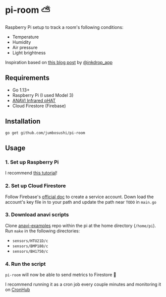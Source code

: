 # pi-room :partly_sunny:

Raspberry Pi setup to track a room's following conditions:
- Temperature
- Humidity
- Air pressure
- Light brightness

Inspiration based on [this blog post](https://life.craftz.dog/entry/record-my-room-consitions) by [@inkdrop_app](https://twitter.com/inkdrop_app)

## Requirements
- Go 1.13+
- Raspberry Pi (I used Model 3)
- [ANAVI Infrared pHAT](https://www.crowdsupply.com/anavi-technology/infrared-phat)
- Cloud Firestore (Firebase) 

## Installation

```
go get github.com/jumbosushi/pi-room
```

## Usage

### 1. Set up Raspberry Pi

I recommend [this tutorial](https://desertbot.io/blog/headless-raspberry-pi-3-bplus-ssh-wifi-setup)!

### 2. Set up Cloud Firestore

Follow Firebase's [official doc](https://desertbot.io/blog/headless-raspberry-pi-3-bplus-ssh-wifi-setup) to create a service account. Down load the account's key file in to your path and update the path near `TODO` in `main.go`

### 3. Download anavi scripts

Clone [anavi-examples](https://github.com/AnaviTechnology/anavi-examples) repo within the pi at the home directory (`/home/pi`). Run `make` in the following directories:
- `sensors/HTU21D/c`
- `sensors/BMP180/c`
- `sensors/BH1750/c`

### 4. Run the script

`pi-room` will now be able to send metrics to Firestore :tada:

I recommend running it as a cron job every couple minutes and monitoring it on [CronHub](https://cronhub.io/)